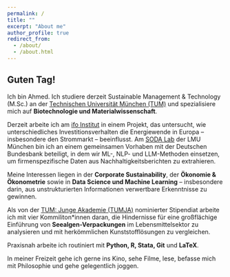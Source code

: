 ```yaml
---
permalink: /
title: ""
excerpt: "About me"
author_profile: true
redirect_from: 
  - /about/
  - /about.html
---
```

## Guten Tag!
Ich bin Ahmed. Ich studiere derzeit Sustainable Management & Technology (M.Sc.) an der [Technischen Universität München (TUM)](https://www.cs.tum.de/en/study/master/sustainable-management-technology) und spezialisiere mich auf **Biotechnologie und Materialwissenschaft**.

Derzeit arbeite ich am [ifo Institut](https://www.ifo.de/ifo-startseite) in einem Projekt, das untersucht, wie unterschiedliches Investitionsverhalten die Energiewende in Europa – insbesondere den Strommarkt – beeinflusst. Am [SODA Lab](https://www.stat.lmu.de/soda/en/) der LMU München bin ich an einem gemeinsamen Vorhaben mit der Deutschen Bundesbank beteiligt, in dem wir ML-, NLP- und LLM-Methoden einsetzen, um firmenspezifische Daten aus Nachhaltigkeitsberichten zu extrahieren.

Meine Interessen liegen in der **Corporate Sustainability**, der **Ökonomie & Ökonometrie** sowie in **Data Science und Machine Learning** – insbesondere darin, aus unstrukturierten Informationen verwertbare Erkenntnisse zu gewinnen.

Als von der [TUM: Junge Akademie (TUMJA)](https://www.ja.tum.de/ja/projekte/class-2025/kunst/) nominierter Stipendiat arbeite ich mit vier Kommiliton\*innen daran, die Hindernisse für eine großflächige Einführung von **Seealgen-Verpackungen** im Lebensmittelsektor zu analysieren und mit herkömmlichen Kunststofflösungen zu vergleichen.

Praxisnah arbeite ich routiniert mit **Python, R, Stata, Git** und **LaTeX**.

In meiner Freizeit gehe ich gerne ins Kino, sehe Filme, lese, befasse mich mit Philosophie und gehe gelegentlich joggen.

